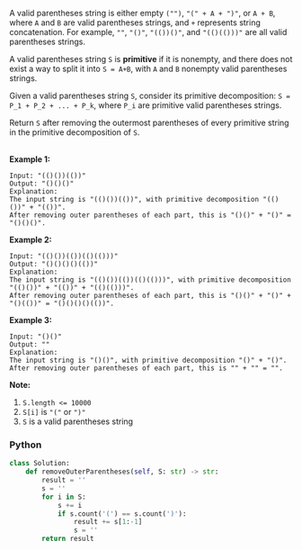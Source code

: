 
A valid parentheses string is either empty  `("")`,  `"(" + A + ")"`, or  `A + B`, where  `A`  and  `B`  are valid parentheses strings, and  `+`  represents string concatenation. For example,  `""`,  `"()"`,  `"(())()"`, and  `"(()(()))"`  are all valid parentheses strings.<br>

A valid parentheses string  `S`  is  **primitive**  if it is nonempty, and there does not exist a way to split it into  `S = A+B`, with  `A`  and  `B`  nonempty valid parentheses strings.<br>

Given a valid parentheses string  `S`, consider its primitive decomposition:  `S = P_1 + P_2 + ... + P_k`, where  `P_i`  are primitive valid parentheses strings.<br>

Return  `S`  after removing the outermost parentheses of every primitive string in the primitive decomposition of  `S`.<br><br>

**Example 1:**
```
Input: "(()())(())"
Output: "()()()"
Explanation: 
The input string is "(()())(())", with primitive decomposition "(()())" + "(())".
After removing outer parentheses of each part, this is "()()" + "()" = "()()()".
```
**Example 2:**
```
Input: "(()())(())(()(()))"
Output: "()()()()(())"
Explanation: 
The input string is "(()())(())(()(()))", with primitive decomposition "(()())" + "(())" + "(()(()))".
After removing outer parentheses of each part, this is "()()" + "()" + "()(())" = "()()()()(())".
```
**Example 3:**
```
Input: "()()"
Output: ""
Explanation: 
The input string is "()()", with primitive decomposition "()" + "()".
After removing outer parentheses of each part, this is "" + "" = "".
```

**Note:**
1.  `S.length <= 10000`
2.  `S[i]`  is  `"("`  or  `")"`
3.  `S`  is a valid parentheses string

### Python
```python
class Solution:
    def removeOuterParentheses(self, S: str) -> str:
        result = ''
        s = ''
        for i in S:
            s += i
            if s.count('(') == s.count(')'):
                result += s[1:-1]
                s = ''
        return result
```